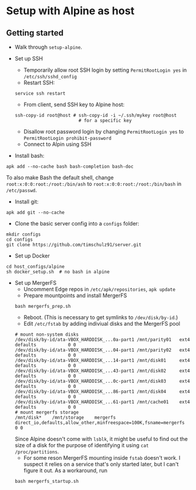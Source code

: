 # Setup with Alpine as host
## Getting started
- Walk through `setup-alpine`.

- Set up SSH
  - Temporarily allow root SSH login by setting `PermitRootLogin yes` in
  `/etc/ssh/sshd_config`
  - Restart SSH:
  ```
  service ssh restart
  ```
  - From client, send SSH key to Alpine host:
  ```
  ssh-copy-id root@host # ssh-copy-id -i ~/.ssh/mykey root@host
                          # for a specific key
  ```
  - Disallow root password login by changing `PermitRootLogin yes` to
  `PermitRootLogin prohibit-password`
  - Connect to Alpin using SSH

- Install bash:
```
apk add --no-cache bash bash-completion bash-doc
```
To also make Bash the default shell, change `root:x:0:0:root:/root:/bin/ash` to
`root:x:0:0:root:/root:/bin/bash` in `/etc/passwd`.

- Install git:
```
apk add git --no-cache
```

- Clone the basic server config into a `configs` folder:
```
mkdir configs
cd configs
git clone https://github.com/timschulz91/server.git
```

- Set up Docker
```
cd host_configs/alpine
sh docker_setup.sh  # no bash in alpine
```

- Set up MergerFS
  - Uncomment Edge repos in `/etc/apk/repositories`, `apk update`
  - Prepare mountpoints and install MergerFS
  ```
  bash mergerfs_prep.sh
  ```
  - Reboot. (This is necessary to get symlinks to `/dev/disk/by-id`.)
  - Edit `/etc/fstab` by adding indiviual disks and the MergerFS pool
  ```
  # mount non-system disks
  /dev/disk/by-id/ata-VBOX_HARDDISK_...0a-part1	/mnt/parity01   ext4	defaults			0 0
  /dev/disk/by-id/ata-VBOX_HARDDISK_...04-part1	/mnt/parity02   ext4	defaults			0 0
  /dev/disk/by-id/ata-VBOX_HARDDISK_...14-part1	/mnt/disk01     ext4	defaults			0 0
  /dev/disk/by-id/ata-VBOX_HARDDISK_...43-part1	/mnt/disk02     ext4	defaults			0 0
  /dev/disk/by-id/ata-VBOX_HARDDISK_...0c-part1	/mnt/disk03     ext4	defaults			0 0
  /dev/disk/by-id/ata-VBOX_HARDDISK_...86-part1	/mnt/disk04     ext4	defaults			0 0
  /dev/disk/by-id/ata-VBOX_HARDDISK_...61-part1	/mnt/cache01	ext4	defaults			0 0
  # mount mergerfs storage
  /mnt/disk*	/mnt/storage	mergerfs	direct_io,defaults,allow_other,minfreespace=100K,fsname=mergerfs	0 0
  ```
  Since Alpine doesn't come with `lsblk`, it might be useful to find out the
  size of a disk for the purpose of identifying it using `cat /proc/partitions`.
  - For some reson MergerFS mounting inside `fstab` doesn't work. I suspect it
  relies on a service that's only started later, but I can't figure it out.
  As a workaround, run
  ```
  bash mergerfs_startup.sh
  ```
